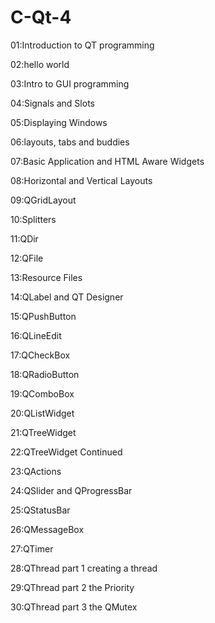 # C-Qt-4
01:Introduction to QT programming

02:hello world

03:Intro to GUI programming

04:Signals and Slots

05:Displaying Windows

06:layouts, tabs and buddies

07:Basic Application and HTML Aware Widgets

08:Horizontal and Vertical Layouts

09:QGridLayout

10:Splitters

11:QDir

12:QFile

13:Resource Files

14:QLabel and QT Designer

15:QPushButton

16:QLineEdit

17:QCheckBox

18:QRadioButton

19:QComboBox

20:QListWidget

21:QTreeWidget

22:QTreeWidget Continued

23:QActions

24:QSlider and QProgressBar

25:QStatusBar

26:QMessageBox

27:QTimer

28:QThread part 1 creating a thread

29:QThread part 2 the Priority

30:QThread part 3 the QMutex
